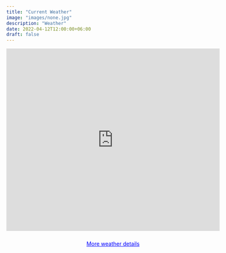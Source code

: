 ```yaml
---
title: "Current Weather"
image: "images/none.jpg"
description: "Weather"
date: 2022-04-12T12:00:00+06:00
draft: false
---
```


<div style="margin-left:auto;margin-right:auto;width:560px;">
<iframe src='https://www.weatherlink.com/embeddablePage/show/9d4d2e68af084512803fb7da7ab51a88/fullscreen' width='560' height='480' frameborder='0'></iframe>

<div style="text-align:center;width:560px;margin-top:25px;">
<a href="https://www.weatherlink.com/embeddablePage/show/971d5e1cd5f74768aa7e703ac73f6a43/summary" target="_blank" style="color:blue">More weather details</a>
</div>
</div>
